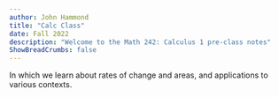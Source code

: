 ```yaml
---
author: John Hammond
title: "Calc Class"
date: Fall 2022
description: "Welcome to the Math 242: Calculus 1 pre-class notes"
ShowBreadCrumbs: false
---
```


In which we learn about rates of change and areas, and applications to various contexts.

